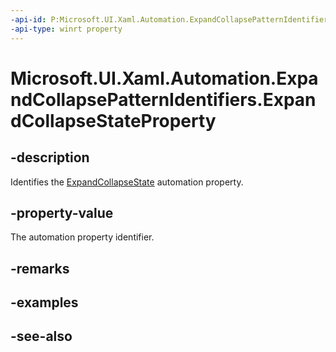 ```yaml
---
-api-id: P:Microsoft.UI.Xaml.Automation.ExpandCollapsePatternIdentifiers.ExpandCollapseStateProperty
-api-type: winrt property
---
```


<!-- Property syntax
public Windows.UI.Xaml.Automation.AutomationProperty ExpandCollapseStateProperty { get; }
-->

# Microsoft.UI.Xaml.Automation.ExpandCollapsePatternIdentifiers.ExpandCollapseStateProperty

## -description
Identifies the [ExpandCollapseState](../microsoft.ui.xaml.automation.provider/iexpandcollapseprovider_expandcollapsestate.md) automation property.

## -property-value
The automation property identifier.

## -remarks

## -examples

## -see-also
